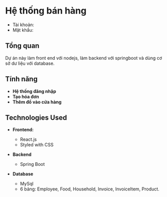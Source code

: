 # Hệ thống bán hàng
- Tài khoản:
- Mật khẩu:
## Tổng quan
Dự án này làm front end với nodejs, làm backend với springboot và dùng cơ sở dư liệu với database.

## Tính năng
- **Hệ thống đăng nhập**
- **Tạo hóa đơn**
- **Thêm đồ vào cửa hàng**
## Technologies Used
- **Frontend:**
  - React.js
  - Styled with CSS

- **Backend**
  - Spring Boot

- **Database**
  - MySql
  - 6 bảng: Employee, Food, Household, Invoice, InvoiceItem, Product.
